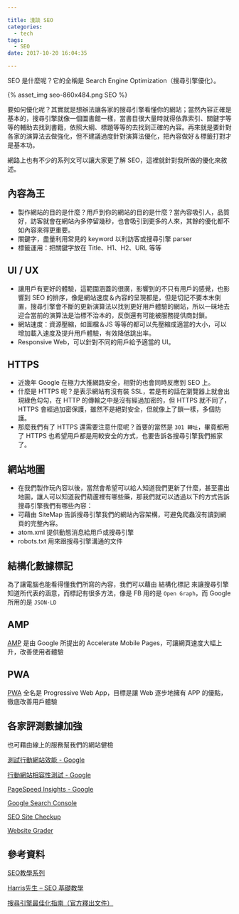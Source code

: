 ```yaml
---

title: 淺談 SEO
categories: 
  - tech
tags:
  - SEO
date: 2017-10-20 16:04:35

---
```


SEO 是什麼呢？它的全稱是 Search Engine Optimization（搜尋引擎優化）。

{% asset_img seo-860x484.png SEO %}

要如何優化呢？其實就是想辦法讓各家的搜尋引擎看懂你的網站；當然內容正確是基本的，搜尋引擎就像一個圖書館一樣，當書目很大量時就得依靠索引、關鍵字等等的輔助去找到書籍，依照大綱、標題等等的去找到正確的內容。再來就是要針對各家的演算法去做強化，但不建議過度針對演算法優化，把內容做好＆標籤打對才是基本功。

<!-- more -->

網路上也有不少的系列文可以讓大家更了解 SEO，這裡就針對我所做的優化來敘述。


## 內容為王 ##

* 製作網站的目的是什麼？用戶到你的網站的目的是什麼？當內容吸引人，品質好，訪客就會在網站內多停留幾秒，也會吸引到更多的人來，其餘的優化都不如內容來得更重要。
* 關鍵字，盡量利用常見的 keyword 以利訪客或搜尋引擎 parser
* 標籤運用：把關鍵字放在 Title、H1、H2、URL 等等

## UI / UX ##

* 讓用戶有更好的體驗，這範圍涵蓋的很廣，影響到的不只有用戶的感覺，也影響到 SEO 的排序，像是網站速度＆內容的呈現都是，但是切記不要本末倒置，搜尋引擎會不斷的更新演算法以找到更好用戶體驗的網站，所以一昧地去迎合當前的演算法是治標不治本的，反倒還有可能被服務提供商封鎖。
* 網站速度：資源壓縮，如圖檔＆JS 等等的都可以先壓縮成適當的大小，可以增加載入速度及提升用戶體驗，有效降低跳出率。
* Responsive Web，可以針對不同的用戶給予適當的 UI。

## HTTPS ##

* 近幾年 Google 在極力大推網路安全，相對的也會同時反應到 SEO 上。
* 什麼是 HTTPS 呢？是表示網站有沒有裝 SSL，若是有的話在瀏覽器上就會出現綠色勾勾，在 HTTP 的傳輸之中是沒有經過加密的，但 HTTPS 就不同了，HTTPS 會經過加密保護，雖然不是絕對安全，但就像上了鎖一樣，多個防護。
* 那麼我們有了 HTTPS 還需要注意什麼呢？首要的當然是 `301 轉址`，畢竟都用了 HTTPS 也希望用戶都是用較安全的方式，也要告訴各搜尋引擎我們搬家了。

## 網站地圖 ##

* 在我們製作玩內容以後，當然會希望可以給人知道我們更新了什麼，甚至畫出地圖，讓人可以知道我們葫蘆裡有哪些藥，那我們就可以透過以下的方式告訴搜尋引擎我們有哪些內容：
* 可藉由 SiteMap 告訴搜尋引擎我們的網站內容架構，可避免爬蟲沒有讀到網頁的完整內容。
* atom.xml 提供動態消息給用戶或搜尋引擎
* robots.txt 用來跟搜尋引擎溝通的文件

## 結構化數據標記 ##

為了讓電腦也能看得懂我們所寫的內容，我們可以藉由 結構化標記 來讓搜尋引擎知道所代表的涵意，而標記有很多方法，像是 FB 用的是 `Open Graph`，而 Google 所用的是 `JSON‐LD`

## AMP ##

[AMP](https://www.ampproject.org/) 是由 Google 所提出的 Accelerate Mobile Pages，可讓網頁速度大幅上升，改善使用者體驗

## PWA ##

[PWA](https://developers.google.com/web/progressive-web-apps/) 全名是 Progressive Web App，目標是讓 Web 逐步地擁有 APP 的優點，徹底改善用戶體驗

## 各家評測數據加強 ##

也可藉由線上的服務幫我們的網站健檢

[測試行動網站效能 - Google](https://testmysite.thinkwithgoogle.com/ "測試網站效能 - Google")

[行動網站相容性測試 - Google](https://search.google.com/test/mobile-friendly "行動網站相容性測試 - Google")

[PageSpeed Insights - Google](https://developers.google.com/speed/pagespeed/insights/ "PageSpeed Insights - Google")

[Google Search Console](https://www.google.com/webmasters/tools/home?hl=zh-TW "Google Search Console")

[SEO Site Checkup](https://seositecheckup.com/
 "SEO Site Checkup")

[Website Grader](https://website.grader.com/ "Website Grader")

## 參考資料 ##

[SEO教學系列](http://www.inboundjournals.com/what-is-seo/)

[Harris先生 – SEO 基礎教學](http://www.yesharris.com/category/seo-basic/)

[搜尋引擎最佳化指南（官方釋出文件）](http://static.googleusercontent.com/media/www.google.com/en/us/intl/zh-tw/webmasters/docs/search-engine-optimization-starter-guide-zh-tw.pdf)

